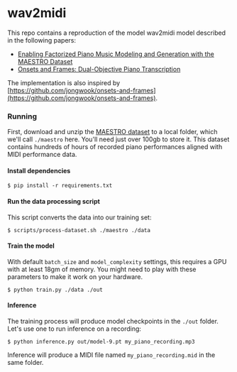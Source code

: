 # wav2midi

This repo contains a reproduction of the model wav2midi model described in the following papers:

- [Enabling Factorized Piano Music Modeling and Generation with the MAESTRO Dataset](https://arxiv.org/abs/1810.12247)
- [Onsets and Frames: Dual-Objective Piano Transcription](https://arxiv.org/abs/1710.11153)

The implementation is also inspired by [https://github.com/jongwook/onsets-and-frames](https://github.com/jongwook/onsets-and-frames).

### Running

First, download and unzip the [MAESTRO dataset](https://magenta.tensorflow.org/datasets/maestro) to a local folder, which we'll call `./maestro` here. You'll need just over 100gb to store it. This dataset contains hundreds of hours of recorded piano performances aligned with MIDI performance data.

#### Install dependencies
```shell
$ pip install -r requirements.txt
```

#### Run the data processing script
This script converts the data into our training set:
```shell
$ scripts/process-dataset.sh ./maestro ./data
```

#### Train the model
With default `batch_size` and `model_complexity` settings, this requires a GPU with at least 18gm of memory. You might need to play with these parameters to make it work on your hardware.
```shell
$ python train.py ./data ./out
```

#### Inference
The training process will produce model checkpoints in the `./out` folder. Let's use one to run inference on a recording:
```shell
$ python inference.py out/model-9.pt my_piano_recording.mp3
```

Inference will produce a MIDI file named `my_piano_recording.mid` in the same folder.
